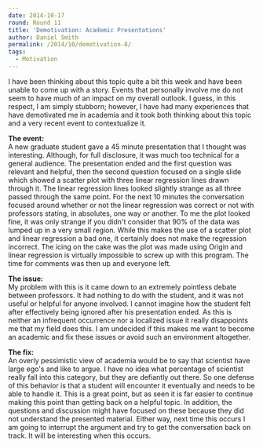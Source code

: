 ```yaml
---
date: 2014-10-17
round: Round 11
title: 'Demotivation: Academic Presentations'
author: Daniel Smith
permalink: /2014/10/demotivation-8/
tags:
  - Motivation
---
```

I have been thinking about this topic quite a bit this week and have been unable to come up with a story. Events that personally involve me do not seem to have much of an impact on my overall outlook. I guess, in this respect, I am simply stubborn; however, I have had many experiences that have demotivated me in academia and it took both thinking about this topic and a very recent event to contextualize it.

**The event:**  
A new graduate student gave a 45 minute presentation that I thought was interesting. Although, for full disclosure, it was much too technical for a general audience. The presentation ended and the first question was relevant and helpful, then the second question focused on a single slide which showed a scatter plot with three linear regression lines drawn through it. The linear regression lines looked slightly strange as all three passed through the same point. For the next 10 minutes the conversation focused around whether or not the linear regression was correct or not with professors stating, in absolutes, one way or another. To me the plot looked fine, it was only strange if you didn't consider that 90% of the data was lumped up in a very small region. While this makes the use of a scatter plot and linear regression a bad one, it certainly does not make the regression incorrect. The icing on the cake was the plot was made using Origin and linear regression is virtually impossible to screw up with this program. The time for comments was then up and everyone left.

**The issue:**  
My problem with this is it came down to an extremely pointless debate between professors. It had nothing to do with the student, and it was not useful or helpful for anyone involved. I cannot imagine how the student felt after effectively being ignored after his presentation ended. As this is neither an infrequent occurrence nor a localized issue it really disappoints me that my field does this. I am undecided if this makes me want to become an academic and fix these issues or avoid such an environment altogether.

**The fix:**  
An overly pessimistic view of academia would be to say that scientist have large ego's and like to argue. I have no idea what percentage of scientist really fall into this category, but they are defiantly out there. So one defense of this behavior is that a student will encounter it eventually and needs to be able to handle it. This is a great point, but as seen it is far easier to continue making this point than getting back on a helpful topic. In addition, the questions and discussion might have focused on these because they did not understand the presented material. Either way, next time this occurs I am going to interrupt the argument and try to get the conversation back on track. It will be interesting when this occurs.
